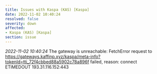 ```yaml
---
title: Issues with Kaspa (KAS) [Kaspa]
date: 2022-11-02 10:40:24
resolved: false
severity: down
affected:
- Kaspa (KAS) [Kaspa]
section: issue
---
```


*2022-11-02 10:40:24* The gateway is unreachable: FetchError request to https://gateways.kaffinp.xyz/kaspa/meta-info?tokenId=tti_72f4cbbed88a5902c78a896f failed, reason: connect ETIMEDOUT 193.31.116.152:443